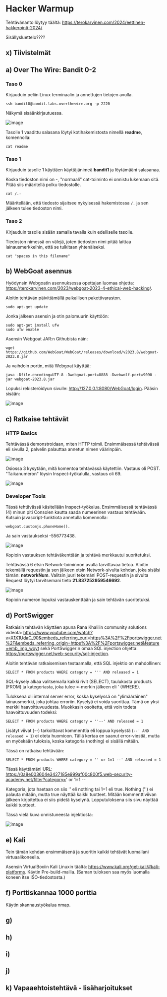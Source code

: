 # Hacker Warmup

Tehtävänanto löytyy täältä: https://terokarvinen.com/2024/eettinen-hakkerointi-2024/

Sisällysluettelo????

## x) Tiivistelmät



## a) Over The Wire: Bandit 0-2

### Taso 0

Kirjauduin peliin Linux terminaalin ja annettujen tietojen avulla. 

    ssh bandit0@bandit.labs.overthewire.org -p 2220

Näkymä sisäänkirjautuessa.

<img width="auto" alt="image" src="https://github.com/annihuh/tunkeutumistestaus/assets/101214286/547c20e6-4ac9-44fb-a8ae-40345d7908f9">

Tasolle 1 vaadittu salasana löytyi kotihakemistosta nimellä **readme**, komennolla:

    cat readme

### Taso 1

Kirjauduin tasolle 1 käyttäen käyttäjänimeä **bandit1** ja löytämääni salasanaa. 

Koska tiedoston nimi on **-**, "normaali" cat-toiminto ei onnistu lukemaan sitä. Pitää siis määritellä polku tiedostolle.

    cat /.-

Määritellään, että tiedosto sijaitsee nykyisessä hakemistossa `/.` ja sen jälkeen tulee tiedoston nimi. 

### Taso 2

Kirjauduin tasolle sisään samalla tavalla kuin edelliselle tasolle.

Tiedoston nimessä on välejä, joten tiedoston nimi pitää laittaa lainausmerkkeihin, että se tulkitaan yhtenäiseksi.

    cat "spaces in this filename"

## b) WebGoat asennus

Hyödynsin Webgoatin asennuksessa opettajan luomaa ohjetta: https://terokarvinen.com/2023/webgoat-2023-4-ethical-web-hacking/.

Aloitin tehtävän päivittämällä paikallisen pakettivaraston.

    sudo apt-get update

Jonka jälkeen asensin ja otin palomuurin käyttöön:

    sudo apt-get install ufw 
    sudo ufw enable

Asensin Webgoat JAR:n Githubista näin:

    wget https://github.com/WebGoat/WebGoat/releases/download/v2023.8/webgoat-2023.8.jar

Ja vaihdoin portin, mitä Webgoat käyttää:

    java -Dfile.encoding=UTF-8 -Dwebgoat.port=8888 -Dwebwolf.port=9090 -jar webgoat-2023.8.jar

Lopuksi rekisteröidyun sivulle: http://127.0.0.1:8080/WebGoat/login. Pääsin sisään:

<img width="auto" alt="image" src="https://github.com/annihuh/tunkeutumistestaus/assets/101214286/26d962ba-6639-4672-a395-0979e0baca0e">

## c) Ratkaise tehtävät

### HTTP Basics

Tehtävässä demonstroidaan, miten HTTP toimii. Ensimmäisessä tehtävässä eli sivulla 2, palvelin palauttaa annetun nimen väärinpäin.

<img width="auto" alt="image" src="https://github.com/annihuh/tunkeutumistestaus/assets/101214286/6f00e51e-9903-4088-a938-1e6ebb3e7f3a">

Osiossa 3 kysytään, mitä komentoa tehtävässä käytettiin. Vastaus oli POST. "Taikanumeron" löysin Inspect-työkalulla, vastaus oli 69. 

<img width="auto" alt="image" src="https://github.com/annihuh/tunkeutumistestaus/assets/101214286/399d771e-c282-483a-beec-ac0ec031e557">

### Developer Tools

Tässä tehtävässä käsitellään Inspect-työkalua. Ensimmäisessä tehtävässä (4) minun piti Consolen kautta saada numeerinen vastaus tehtävään. Kutsuin javascript-funktiota annetulla komennolla:

    webgoat.customjs.phoneHome().

Ja sain vastaukseksi -556773438. 

<img width="auto" alt="image" src="https://github.com/annihuh/tunkeutumistestaus/assets/101214286/aff1c1b4-e2e8-450e-b496-c9b253de7b65">

Kopioin vastauksen tehtäväkenttään ja tehtävä merkkautui suoritetuksi.

Tehtävässä 6 etsin Network-toiminnon avulla tarvittavaa tietoa. Aloitin tekemällä requestin ja sen jälkeen etsin Network-sivulta kohdan, joka sisälsi tämän: **networkNum**. Valitsin juuri tekemäni POST-requestin ja sivulta Request löytyi tarvitsemani tieto **21.837252959546692**.

<img width="auto" alt="image" src="https://github.com/annihuh/tunkeutumistestaus/assets/101214286/be95faf1-cbec-49d3-98de-366be269110e">

Kopioin numeron lopuksi vastauskenttään ja sain tehtävän suoritetuksi.

## d) PortSwigger

Ratkaisin tehtävän käyttäen apuna Rana Khalilin community solutions videota: https://www.youtube.com/watch?v=X1X1UdaC_90&embeds_referring_euri=https%3A%2F%2Fportswigger.net%2F&embeds_referring_origin=https%3A%2F%2Fportswigger.net&feature=emb_imp_woyt sekä PortSwigger:n omaa SQL injection ohjetta: https://portswigger.net/web-security/sql-injection.

Aloitin tehtävän ratkaisemisen testaamalla, että SQL injektio on mahdollinen:

    SELECT * FROM products WHERE category = ''' AND released = 1

SQL-kysely alkaa valitsemalla kaikki rivit (SELECT), taulukosta products (FROM) ja kategoriasta, joka tulee =-merkin jälkeen eli ' (WHERE).

Tuloksena oli internal server error, koska kyselyssä on "ylimääräinen" lainausmerkki, joka johtaa erroriin. Kyselyä ei voida suorittaa. Tämä on yksi merkki haavoittuvuudesta. Muokkasin osoitetta, että voin todeta haavoittuvuuden todeksi:

    SELECT * FROM products WHERE category = ''--' AND released = 1

Lisätyt viivat (--) tarkoittavat kommenttia eli loppua kyselystä (``--' AND released = 1``) ei oteta huomioon. Tällä kertaa en saanut error-viestiä, mutta en myöskään tuloksia, koska kategoria (nothing) ei sisällä mitään. 

Tässä on ratkaisu tehtävään:

    SELECT * FROM products WHERE category = '' or 1=1 --' AND released = 1

Tässä käyttämäni URL: https://0a8e003604e3427185e999af00c800f5.web-security-academy.net/filter?category=' or 1=1 --

Kategoria, jota haetaan on siis '' eli nothing tai 1=1 eli true. Nothing ('') ei palauta mitään, mutta true näyttää kaikki tuotteet. Mitään kommenttiviivan jälkeen kirjoitettua ei siis pidetä kyselynä. Lopputuloksena siis sivu näyttää kaikki tuotteet. 

Tässä vielä kuva onnistuneesta injektiosta:

<img width="auto" alt="image" src="https://github.com/annihuh/tunkeutumistestaus/assets/101214286/5b128f20-543a-4628-9778-63760c1fe2e6">

## e) Kali

Tein tämän kohdan ensimmäisenä ja suoritin kaikki tehtävät luomallani virtuaalikoneella.

Asensin VirtualBoxiin Kali Linuxin täältä: https://www.kali.org/get-kali/#kali-platforms. Käytin Pre-build-mallia. (Saman tuloksen saa myös luomalla koneen itse ISO-tiedostosta.) 

## f) Porttiskannaa 1000 porttia

Käytin skannaustyökalua nmap.





## g)

## h)

## i)

## j)

## k) Vapaaehtoistehtävä - lisäharjoitukset
